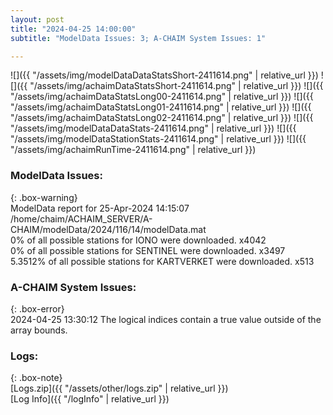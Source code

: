 ```yaml
---
layout: post
title: "2024-04-25 14:00:00"
subtitle: "ModelData Issues: 3; A-CHAIM System Issues: 1"

---
```


![]({{ "/assets/img/modelDataDataStatsShort-2411614.png" | relative_url }})
![]({{ "/assets/img/achaimDataStatsShort-2411614.png" | relative_url }})
![]({{ "/assets/img/achaimDataStatsLong00-2411614.png" | relative_url }})
![]({{ "/assets/img/achaimDataStatsLong01-2411614.png" | relative_url }})
![]({{ "/assets/img/achaimDataStatsLong02-2411614.png" | relative_url }})
![]({{ "/assets/img/modelDataDataStats-2411614.png" | relative_url }})
![]({{ "/assets/img/modelDataStationStats-2411614.png" | relative_url }})
![]({{ "/assets/img/achaimRunTime-2411614.png" | relative_url }})


### ModelData Issues:  
  
{: .box-warning}  
 ModelData report for 25-Apr-2024 14:15:07   
 /home/chaim/ACHAIM_SERVER/A-CHAIM/modelData/2024/116/14/modelData.mat   
 0% of all possible stations for IONO were downloaded. x4042   
 0% of all possible stations for SENTINEL were downloaded. x3497   
 5.3512% of all possible stations for KARTVERKET were downloaded. x513   
  
### A-CHAIM System Issues:  
  
{: .box-error}  
2024-04-25 13:30:12 The logical indices contain a true value outside of the array bounds.  

### Logs:  
  
{: .box-note}  
[Logs.zip]({{ "/assets/other/logs.zip" | relative_url }})  
[Log Info]({{ "/logInfo" | relative_url }})  
